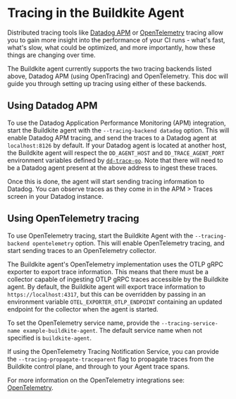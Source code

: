 # Tracing in the Buildkite Agent

Distributed tracing tools like [Datadog APM](https://www.datadoghq.com/product/apm/) or [OpenTelemetry](https://opentelemetry.io/) tracing allow you to gain more insight into the performance of your CI runs - what's fast, what's slow, what could be optimized, and more importantly, how these things are changing over time.

The Buildkite agent currently supports the two tracing backends listed above, Datadog APM (using OpenTracing) and OpenTelemetry. This doc will guide you through setting up tracing using either of these backends.

## Using Datadog APM

To use the Datadog Application Performance Monitoring (APM) integration, start the Buildkite agent with the `--tracing-backend datadog` option. This will enable Datadog APM tracing, and send the traces to a Datadog agent at `localhost:8126` by default. If your Datadog agent is located at another host, the Buildkite agent will respect the `DD_AGENT_HOST` and `DD_TRACE_AGENT_PORT` environment variables defined by [`dd-trace-go`](https://docs.datadoghq.com/tracing/trace_collection/library_config/go/#traces). Note that there will need to be a Datadog agent present at the above address to ingest these traces.

Once this is done, the agent will start sending tracing information to Datadog. You can observe traces as they come in in the APM > Traces screen in your Datadog instance.

## Using OpenTelemetry tracing

To use OpenTelemetry tracing, start the Buildkite Agent with the `--tracing-backend opentelemetry` option. This will enable OpenTelemetry tracing, and start sending traces to an OpenTelemetry collector.

The Buildkite agent's OpenTelemetry implementation uses the OTLP gRPC exporter to export trace information. This means that there must be a collector capable of ingesting OTLP gRPC traces accessible by the Buildkite agent. By default, the Buildkite agent will export trace information to `https://localhost:4317`, but this can be overridden by passing in an environment variable `OTEL_EXPORTER_OTLP_ENDPOINT` containing an updated endpoint for the collector when the agent is started.

To set the OpenTelemetry service name, provide the `--tracing-service-name example-buildkite-agent`. The default service name when not specified is `buildkite-agent`.

If using the OpenTelemetry Tracing Notification Service, you can provide the `--tracing-propagate-traceparent` flag to propagate traces from the Buildkite control plane, and through to your Agent trace spans.

For more information on the OpenTelemetry integrations see: [OpenTelemetry](/docs/pipelines/integrations/observability/opentelemetry).
